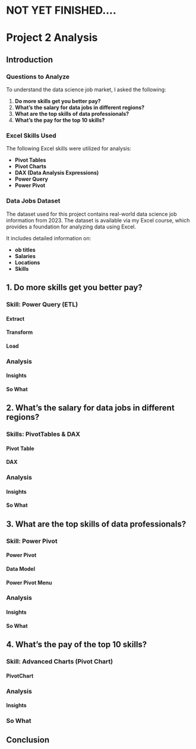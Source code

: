 
# NOT YET FINISHED....
# Project 2 Analysis

## Introduction

### Questions to Analyze

To understand the data science job market, I asked the following:

1. **Do more skills get you better pay?**
2. **What’s the salary for data jobs in different regions?**
3. **What are the top skills of data professionals?**
4. **What’s the pay for the top 10 skills?**

### Excel Skills Used

The following Excel skills were utilized for analysis:

- **Pivot Tables**
- **Pivot Charts**
- **DAX (Data Analysis Expressions)**
- **Power Query**
- **Power Pivot**

### Data Jobs Dataset

The dataset used for this project contains real-world data science job information from 2023. The dataset is available via my Excel course, which provides a foundation for analyzing data using Excel. 

It includes detailed information on:

- **ob titles**
- **Salaries**
- **Locations**
- **Skills**

## 1. Do more skills get you better pay?

### Skill: Power Query (ETL)

#### Extract

#### Transform

#### Load

### Analysis

#### Insights

#### So What

## 2. What’s the salary for data jobs in different regions?

### Skills: PivotTables & DAX

#### Pivot Table

#### DAX

### Analysis

#### Insights

#### **So What**

## 3. What are the top skills of data professionals?

### Skill: Power Pivot

#### Power Pivot

#### Data Model

#### Power Pivot Menu

### Analysis

#### Insights

#### So What

## 4. What’s the pay of the top 10 skills?

### Skill: Advanced Charts (Pivot Chart)

#### PivotChart

### Analysis

#### Insights

### So What

## Conclusion
